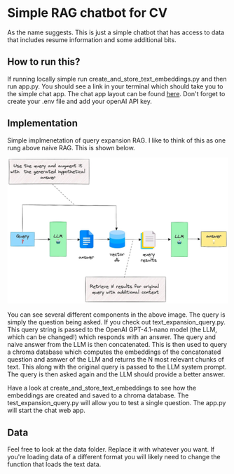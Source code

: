 # Simple RAG chatbot for CV
As the name suggests. This is just a simple chatbot that has access to data that includes resume information and some additional bits. 

## How to run this?
If running locally simple run create_and_store_text_embeddings.py and then run app.py. You should see a link in your terminal which should take you to the simple chat app. The chat app layout can be found [here](https://github.com/binary-hood/ChatBot). Don't forget to create your .env file and add your openAI API key. 

## Implementation
Simple implmenetation of query expansion RAG. I like to think of this as one rung above naive RAG. This is shown below. 

![image](./Images/QueryExpansion.jpeg)

You can see several different components in the above image. The query is simply the question being asked. If you check out text_expansion_query.py. This query string is passed to the OpenAI GPT-4.1-nano model (the LLM, which can be changed!) which responds with an answer. The query and naive answer from the LLM is then concatenated. This is then used to query a chroma database which computes the embeddings of the concatonated question and asnwer of  the LLM and returns the N most relevant chunks of text. This along with the original query is passed to the LLM system prompt. The query is then asked again and the LLM should provide a better answer. 

Have a look at create_and_store_text_embeddings to see how the embeddings are created and saved to a chroma database. The test_expansion_query.py will allow you to test a single question. The app.py will start the chat web app.

## Data
Feel free to look at the data folder. Replace it with whatever you want. If you're loading data of a different format you will likely need to change the function that loads the text data. 
